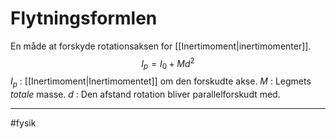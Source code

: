 # Flytningsformlen
En måde at forskyde rotationsaksen for [[Inertimoment|inertimomenter]].
$$I_{p}= I_{0} + Md^{2}$$
$I_p$ : [[Inertimoment|Inertimomentet]] om den forskudte akse.
$M$ : Legmets *totale* masse.
$d$ : Den afstand rotation bliver parallelforskudt med.

---
#fysik 